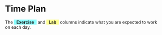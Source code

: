 # Time Plan
The <span style="background-color: #00ffff75; display: inline-block; padding: 0 8px; font-weight: bold;">Exercise</span> and <span style="background-color: #ffff0070; display: inline-block; padding: 0 8px; font-weight: bold;">Lab</span> columns indicate what you are expected to work on each day. 

<TimePlan
	:startDate='new Date(2023, 9, 23)'
	:columns='[
		{key: "t", name: "Lecture", color: "#ffa5009c"},
		{key: "e", name: "Exercise", color: "#00ffff75"},
		{key: "l", name: "Due lab work", color: "#ffff0070"},
		{key: "g", name: "Lab session", color: "#80008082"},
		// {key: "i", name: "Important", color: "#ff000094"},
	]'
	:rows='[
		// 1
		{t:"First Lecture" , e: "Exercise 0"}, // M
		{e: "Exercise 0", g: "Group 3"},       // Tu
		{e: "Exercise 1", g: "Group 1, 2, 4"},       // W
		{e: "Exercise 1"},
		{e: "Exercise 1"},
		{},
		{},
		// 2
		{l: "Lab 1"}, // M
		{l: "Lab 1", g: "Group 1, 2, 3, 4"}, //Tu
		{l: "Lab 1"}, //W
		{e: "Exercise 2", t: "Q&A" },
		{e: "Exercise 2"},
		{},
		{},
		// 3
		{l: "Lab 1"}, // M
		{l: "Lab 1", g: "Group 1, 2, 3, 4"}, //Tu
		{l: "Lab 1"}, //W
		{e: "Exercise 2", t: "Q&A" },
		{e: "Exercise 2"},
		{},
		{},
		// 4
		{l: "Lab 1"}, // M
		{l: "Lab 1", g: "Group 1, 2, 3"}, //Tu
		{l: "Lab 1"}, //W
		{e: "Exercise 2", g: "Group 4", t: "Q&A" },
		{e: "Exercise 2"},
		{},
		{},
		// 5
		{l: "Lab 1"}, // M
		{l: "Lab 1", g: "Group 1, 2, 3, 4"}, //Tu
		{l: "Lab 1"}, //W
		{e: "Exercise 2", t: "Q&A" },
		{e: "Exercise 2"},
		{},
		{},
		// 6
		{l: "Lab 1", g: "Group 4"}, // M
		{l: "Lab 1", g: "Group 1, 2, 3"}, //Tu
		{l: "Lab 1"}, //W
		{e: "Exercise 2", t: "Q&A" },
		{e: "Exercise 2"},
		{},
		{},
		// 7
		{l: "Lab 1"}, // M
		{l: "Lab 1", g: "Group 1, 2, 3, 4"}, //Tu
		{l: "Lab 1"}, //W
		{e: "Exercise 2", t: "Q&A" },
		{e: "Exercise 2"},
		{},
		{},
		// 8
		{},
		{},
		{},
		{t: "Written Exam"},
		{},
		{},
		{},
	]'
/>

<!-- There will also be an extra lab session in the first half of January where you can come and present your labs to a teacher (more details will be announced later). In addition to that, the course also includes two re-exam periods (not shown in the table above). -->